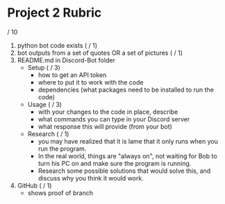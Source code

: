 # Project 2 Rubric

 / 10

1. python bot code exists ( / 1)
2. bot outputs from a set of quotes OR a set of pictures ( / 1)
3. README.md in Discord-Bot folder
    - Setup ( / 3)
        - how to get an API token
        - where to put it to work with the code
        - dependencies (what packages need to be installed to run the code)
    - Usage ( / 3)
        - with your changes to the code in place, describe
        - what commands you can type in your Discord server
        - what response this will provide (from your bot)
    - Research ( / 1)
        - you may have realized that it is lame that it only runs when you run the program.
        - In the real world, things are "always on", not waiting for Bob to turn his PC on and make sure the program is running.
        - Research some possible solutions that would solve this, and discuss why you think it would work.
4. GitHub ( / 1)
    - shows proof of branch